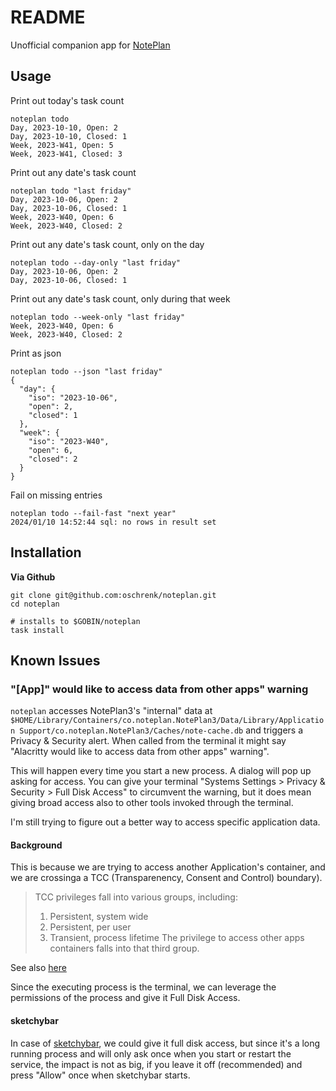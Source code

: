 # README

Unofficial companion app for [NotePlan](https://noteplan.co/)

## Usage

Print out today's task count

```
noteplan todo
Day, 2023-10-10, Open: 2
Day, 2023-10-10, Closed: 1
Week, 2023-W41, Open: 5
Week, 2023-W41, Closed: 3
```

Print out any date's task count

```
noteplan todo "last friday"
Day, 2023-10-06, Open: 2
Day, 2023-10-06, Closed: 1
Week, 2023-W40, Open: 6
Week, 2023-W40, Closed: 2
```

Print out any date's task count, only on the day

```
noteplan todo --day-only "last friday"
Day, 2023-10-06, Open: 2
Day, 2023-10-06, Closed: 1
```

Print out any date's task count, only during that week

```
noteplan todo --week-only "last friday"
Week, 2023-W40, Open: 6
Week, 2023-W40, Closed: 2
```

Print as json

```
noteplan todo --json "last friday"
{
  "day": {
    "iso": "2023-10-06",
    "open": 2,
    "closed": 1
  },
  "week": {
    "iso": "2023-W40",
    "open": 6,
    "closed": 2
  }
}
```

Fail on missing entries

```
noteplan todo --fail-fast "next year"
2024/01/10 14:52:44 sql: no rows in result set
```

## Installation

**Via Github**

```
git clone git@github.com:oschrenk/noteplan.git
cd noteplan

# installs to $GOBIN/noteplan
task install
```

## Known Issues

### "[App]" would like to access data from other apps" warning

`noteplan` accesses NotePlan3's "internal" data at `$HOME/Library/Containers/co.noteplan.NotePlan3/Data/Library/Application Support/co.noteplan.NotePlan3/Caches/note-cache.db` and triggers a Privacy & Security alert. When called from the terminal it might say "Alacritty would like to access data from other apps" warning".

This will happen every time you start a new process. A dialog will pop up asking for access. You can give your terminal "Systems Settings > Privacy & Security > Full Disk Access" to circumvent the warning, but it does mean giving broad access also to other tools invoked through the terminal.

I'm still trying to figure out a better way to access specific application data.

#### Background

This is because we are trying to access another Application's container, and we are crossinga a TCC (Transparenency, Consent and Control) boundary).

> TCC privileges fall into various groups, including:
>
> 1. Persistent, system wide
> 2. Persistent, per user
> 3. Transient, process lifetime
>    The privilege to access other apps containers falls into that third group.

See also [here](https://developer.apple.com/forums/thread/742147#:~:text=Yes.%20TCC%20privileges%20fall%20into,falls%20into%20that%20third%20group.)

Since the executing process is the terminal, we can leverage the permissions of the process and give it Full Disk Access.

#### sketchybar

In case of [sketchybar](https://github.com/FelixKratz/SketchyBar), we could give it full disk access, but since it's a long running process and will only ask once when you start or restart the service, the impact is not as big, if you leave it off (recommended) and press "Allow" once when sketchybar starts.
